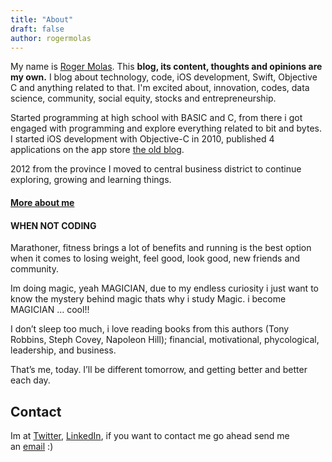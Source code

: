 ```yaml
---
title: "About"
draft: false
author: rogermolas
---
```

My name is [Roger Molas](https://www.rogermolas.com/). This **blog, its content, thoughts and opinions are my own.** I blog about technology, code, iOS development, Swift, Objective C and anything related to that. I'm excited about, innovation, codes, data science, community, social equity, stocks and entrepreneurship.

Started programming at high school with BASIC and C, from there i got engaged with programming and explore everything related to bit and bytes. I started iOS development with Objective-C in 2010, published 4 applications on the app store [the old blog](http://infotechcreations.blogspot.com/p/apps.html).

2012 from the province I moved to central business district to continue exploring, growing and learning things.
#### [More about me](https://www.rogermolas.com/)

#### WHEN NOT CODING

Marathoner, fitness brings a lot of benefits and running is the best option when it comes to losing weight, feel good, look good, new friends and community.

Im doing magic, yeah MAGICIAN, due to my endless curiosity i just want to know the mystery behind magic thats why i study Magic. i become MAGICIAN … cool!!

I don’t sleep too much, i love reading books from this authors (Tony Robbins, Steph Covey, Napoleon Hill); financial, motivational, phycological, leadership, and business.

That’s me, today. I’ll be different tomorrow, and getting better and better each day.

## Contact
Im at [Twitter](https://twitter.com/roger_molas), [LinkedIn](https://ph.linkedin.com/in/rogermolas), if you want to contact me go ahead send me an [email](mailto:contact@rogermolas.com) :)

